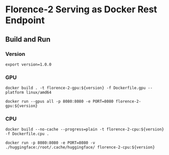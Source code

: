 # Florence-2 Serving as Docker Rest Endpoint

## Build and Run
### Version
```shell
export version=1.0.0 
```
### GPU
```shell
docker build . -t florence-2-gpu:${version} -f Dockerfile.gpu --platform linux/amd64
```

```shell
docker run --gpus all -p 8080:8080 -e PORT=8080 florence-2-gpu:${version}
```

### CPU
```shell
docker build --no-cache --progress=plain -t florence-2-cpu:${version} -f Dockerfile.cpu .
```
```shell
docker run -p 8080:8080 -e PORT=8080 -v ./huggingface:/root/.cache/huggingface/ florence-2-cpu:${version}
```
